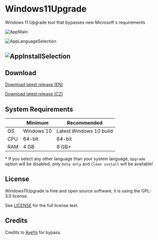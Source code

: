 # Windows11Upgrade
Windows 11 Upgrade tool that bypasses new Microsoft´s requirements

![AppMain](https://user-images.githubusercontent.com/43541350/136449814-ab0bd33c-d692-4fd1-a575-6d48f52769d4.png)

![AppLanguageSelection](https://user-images.githubusercontent.com/43541350/136449823-0bafea46-df52-4263-8260-a3cb7c1c2519.png)

![AppInstallSelection](https://user-images.githubusercontent.com/43541350/136449829-c5ccbd46-e11e-44b9-83af-d2e29a01a1c5.png)
----

## Download
[Download latest release (EN)](https://github.com/coofcookie/Windows11Upgrade/releases/download/1.0.0/Windows11Upgrade_EN.zip)

[Download latest release (CZ)](https://github.com/coofcookie/Windows11Upgrade/releases/download/1.0.0/Windows11Upgrade_CZ.zip)

## System Requirements
|| Minimum  | Recommended |
| ------------- | ------------- | ------------- |
| OS | Windows 10 | Latest Windows 10 build |
| CPU | 64-bit | 64-bit |
| RAM | 4 GB | 8 GB+ |

\* If you select any other language than your system language, `Upgrade` option will be disabled, only `Data only` and `Clean install` will be available!

## License

Windows11Upgrade is free and open source software, it is using the GPL-3.0 license.

See [LICENSE](LICENSE) for the full license text.

## Credits

Credits to [AveYo](https://gist.github.com/AveYo) for bypass.
